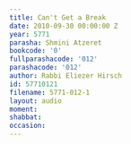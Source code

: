 ```yaml
---
title: Can't Get a Break
date: 2010-09-30 00:00:00 Z
year: 5771
parasha: Shmini Atzeret
bookcode: '0'
fullparashacode: '012'
parashacode: '012'
author: Rabbi Eliezer Hirsch
id: 57710121
filename: 5771-012-1
layout: audio
moment: 
shabbat: 
occasion: 
---
```


